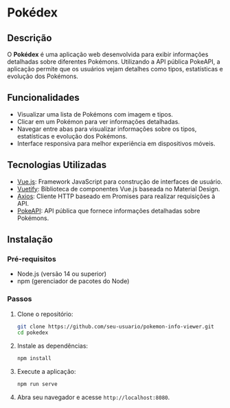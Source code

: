 # Pokédex

## Descrição
O **Pokédex** é uma aplicação web desenvolvida para exibir informações detalhadas sobre diferentes Pokémons. Utilizando a API pública PokeAPI, a aplicação permite que os usuários vejam detalhes como tipos, estatísticas e evolução dos Pokémons.

## Funcionalidades
- Visualizar uma lista de Pokémons com imagem e tipos.
- Clicar em um Pokémon para ver informações detalhadas.
- Navegar entre abas para visualizar informações sobre os tipos, estatísticas e evolução dos Pokémons.
- Interface responsiva para melhor experiência em dispositivos móveis.

## Tecnologias Utilizadas
- [Vue.js](https://vuejs.org/): Framework JavaScript para construção de interfaces de usuário.
- [Vuetify](https://vuetifyjs.com/en/): Biblioteca de componentes Vue.js baseada no Material Design.
- [Axios](https://axios-http.com/): Cliente HTTP baseado em Promises para realizar requisições à API.
- [PokeAPI](https://pokeapi.co/): API pública que fornece informações detalhadas sobre Pokémons.

## Instalação

### Pré-requisitos
- Node.js (versão 14 ou superior)
- npm (gerenciador de pacotes do Node)

### Passos
1. Clone o repositório:
    ```sh
    git clone https://github.com/seu-usuario/pokemon-info-viewer.git
    cd pokedex
    ```

2. Instale as dependências:
    ```sh
    npm install
    ```

3. Execute a aplicação:
    ```sh
    npm run serve
    ```

4. Abra seu navegador e acesse `http://localhost:8080`.
